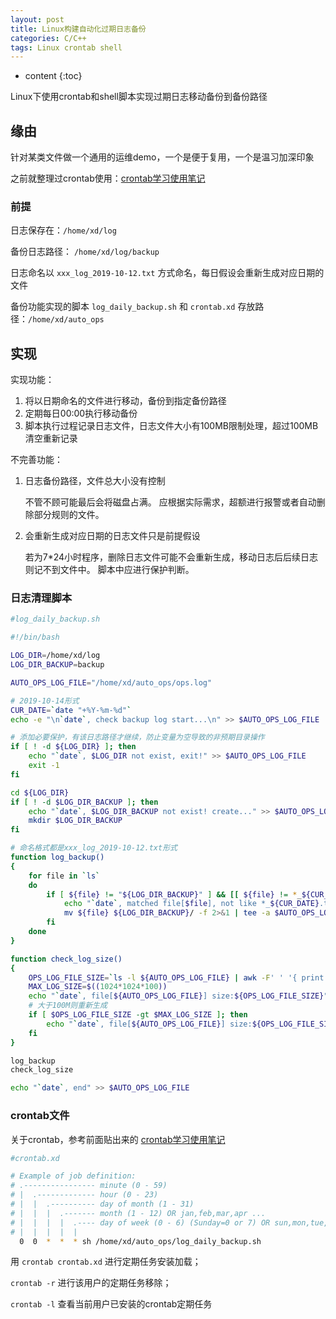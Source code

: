 ```yaml
---
layout: post
title: Linux构建自动化过期日志备份
categories: C/C++
tags: Linux crontab shell
---
```


* content
{:toc}

Linux下使用crontab和shell脚本实现过期日志移动备份到备份路径



## 缘由

针对某类文件做一个通用的运维demo，一个是便于复用，一个是温习加深印象

之前就整理过crontab使用：[crontab学习使用笔记](https://xiaodongq.github.io/2015/08/18/crontab%E5%AD%A6%E4%B9%A0%E7%AC%94%E8%AE%B0/)

### 前提

日志保存在：`/home/xd/log`

备份日志路径： `/home/xd/log/backup`

日志命名以 `xxx_log_2019-10-12.txt` 方式命名，每日假设会重新生成对应日期的文件

备份功能实现的脚本 `log_daily_backup.sh` 和 `crontab.xd` 存放路径：`/home/xd/auto_ops`

## 实现

实现功能：

1. 将以日期命名的文件进行移动，备份到指定备份路径
2. 定期每日00:00执行移动备份
3. 脚本执行过程记录日志文件，日志文件大小有100MB限制处理，超过100MB清空重新记录

不完善功能：

1. 日志备份路径，文件总大小没有控制

    不管不顾可能最后会将磁盘占满。 应根据实际需求，超额进行报警或者自动删除部分规则的文件。

2. 会重新生成对应日期的日志文件只是前提假设

    若为7*24小时程序，删除日志文件可能不会重新生成，移动日志后后续日志则记不到文件中。 脚本中应进行保护判断。

### 日志清理脚本

```sh
#log_daily_backup.sh

#!/bin/bash

LOG_DIR=/home/xd/log
LOG_DIR_BACKUP=backup

AUTO_OPS_LOG_FILE="/home/xd/auto_ops/ops.log"

# 2019-10-14形式
CUR_DATE=`date "+%Y-%m-%d"`
echo -e "\n`date`, check backup log start...\n" >> $AUTO_OPS_LOG_FILE

# 添加必要保护，有该日志路径才继续，防止变量为空导致的非预期目录操作
if [ ! -d ${LOG_DIR} ]; then
    echo "`date`, $LOG_DIR not exist, exit!" >> $AUTO_OPS_LOG_FILE
    exit -1
fi

cd ${LOG_DIR}
if [ ! -d $LOG_DIR_BACKUP ]; then
    echo "`date`, $LOG_DIR_BACKUP not exist! create..." >> $AUTO_OPS_LOG_FILE
    mkdir $LOG_DIR_BACKUP
fi

# 命名格式都是xxx_log_2019-10-12.txt形式
function log_backup()
{
    for file in `ls`
    do
        if [ ${file} != "${LOG_DIR_BACKUP}" ] && [[ ${file} != *_${CUR_DATE}.txt ]]; then
            echo "`date`, matched file[$file], not like *_${CUR_DATE}.txt, mv to backup" >> $AUTO_OPS_LOG_FILE
            mv ${file} ${LOG_DIR_BACKUP}/ -f 2>&1 | tee -a $AUTO_OPS_LOG_FILE
        fi
    done
}

function check_log_size()
{
    OPS_LOG_FILE_SIZE=`ls -l ${AUTO_OPS_LOG_FILE} | awk -F' ' '{ print $5}'`
    MAX_LOG_SIZE=$((1024*1024*100))
    echo "`date`, file[${AUTO_OPS_LOG_FILE}] size:${OPS_LOG_FILE_SIZE}" >> $AUTO_OPS_LOG_FILE
    # 大于100M则重新生成
    if [ $OPS_LOG_FILE_SIZE -gt $MAX_LOG_SIZE ]; then
        echo "`date`, file[${AUTO_OPS_LOG_FILE}] size:${OPS_LOG_FILE_SIZE} over $((${MAX_LOG_SIZE}/1024/1024)) MB, recover" > $AUTO_OPS_LOG_FILE
    fi
}

log_backup
check_log_size

echo "`date`, end" >> $AUTO_OPS_LOG_FILE
```

### crontab文件

关于crontab，参考前面贴出来的 [crontab学习使用笔记](https://xiaodongq.github.io/2015/08/18/crontab%E5%AD%A6%E4%B9%A0%E7%AC%94%E8%AE%B0/)

```sh
#crontab.xd

# Example of job definition:
# .---------------- minute (0 - 59)
# |  .------------- hour (0 - 23)
# |  |  .---------- day of month (1 - 31)
# |  |  |  .------- month (1 - 12) OR jan,feb,mar,apr ...
# |  |  |  |  .---- day of week (0 - 6) (Sunday=0 or 7) OR sun,mon,tue,wed,thu,fri,sat
# |  |  |  |  |
  0  0  *  *  * sh /home/xd/auto_ops/log_daily_backup.sh
```

用 `crontab crontab.xd` 进行定期任务安装加载；

`crontab -r` 进行该用户的定期任务移除；

`crontab -l` 查看当前用户已安装的crontab定期任务
